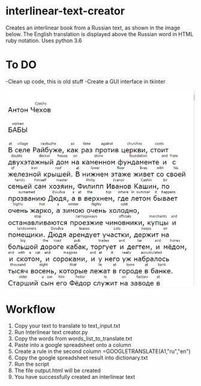 # interlinear-text-creator
Creates an interlinear book from a Russian text, as shown in the image below. The English translation is displayed above the Russian word in HTML ruby notation. 
Uses python 3.6

# To DO
-Clean up code, this is old stuff
-Create a GUI interface in tkinter

![alt text](https://github.com/patricktouchette/interlinear-text-creator/blob/master/screenshot.png?raw=true)


# Workflow
1. Copy your text to translate to text_input.txt
2. Run Interlinear text creator.py
3. Copy the words from words_list_to_translate.txt
4. Paste into a google spreadsheet onto a column
5. Create a rule in the second column =GOOGLETRANSLATE(A1,"ru","en")
6. Copy the google spreadsheet result into dictionary.txt
7. Run the script
8. The file output.html will be created
9. You have successfully created an interlinear text

